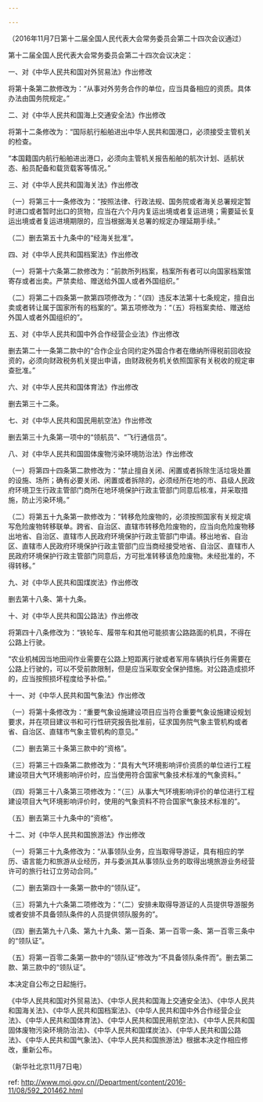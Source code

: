```yaml
---

---
```


（2016年11月7日第十二届全国人民代表大会常务委员会第二十四次会议通过）

第十二届全国人民代表大会常务委员会第二十四次会议决定：

一、对《中华人民共和国对外贸易法》作出修改

将第十条第二款修改为：“从事对外劳务合作的单位，应当具备相应的资质。具体办法由国务院规定。”

二、对《中华人民共和国海上交通安全法》作出修改

将第十二条修改为：“国际航行船舶进出中华人民共和国港口，必须接受主管机关的检查。

“本国籍国内航行船舶进出港口，必须向主管机关报告船舶的航次计划、适航状态、船员配备和载货载客等情况。”

三、对《中华人民共和国海关法》作出修改

（一）将第三十一条修改为：“按照法律、行政法规、国务院或者海关总署规定暂时进口或者暂时出口的货物，应当在六个月内复运出境或者复运进境；需要延长复运出境或者复运进境期限的，应当根据海关总署的规定办理延期手续。”

（二）删去第五十九条中的“经海关批准”。

四、对《中华人民共和国档案法》作出修改

（一）将第十六条第二款修改为：“前款所列档案，档案所有者可以向国家档案馆寄存或者出卖。严禁卖给、赠送给外国人或者外国组织。”

（二）将第二十四条第一款第四项修改为：“（四）违反本法第十七条规定，擅自出卖或者转让属于国家所有的档案的”。第五项修改为：“（五）将档案卖给、赠送给外国人或者外国组织的”。

五、对《中华人民共和国中外合作经营企业法》作出修改

删去第二十一条第二款中的“合作企业合同约定外国合作者在缴纳所得税前回收投资的，必须向财政税务机关提出申请，由财政税务机关依照国家有关税收的规定审查批准。”

六、对《中华人民共和国体育法》作出修改

删去第三十二条。

七、对《中华人民共和国民用航空法》作出修改

删去第三十九条第一项中的“领航员”、“飞行通信员”。

八、对《中华人民共和国固体废物污染环境防治法》作出修改

（一）将第四十四条第二款修改为：“禁止擅自关闭、闲置或者拆除生活垃圾处置的设施、场所；确有必要关闭、闲置或者拆除的，必须经所在地的市、县级人民政府环境卫生行政主管部门商所在地环境保护行政主管部门同意后核准，并采取措施，防止污染环境。”

（二）将第五十九条第一款修改为：“转移危险废物的，必须按照国家有关规定填写危险废物转移联单。跨省、自治区、直辖市转移危险废物的，应当向危险废物移出地省、自治区、直辖市人民政府环境保护行政主管部门申请。移出地省、自治区、直辖市人民政府环境保护行政主管部门应当商经接受地省、自治区、直辖市人民政府环境保护行政主管部门同意后，方可批准转移该危险废物。未经批准的，不得转移。”

九、对《中华人民共和国煤炭法》作出修改

删去第十八条、第十九条。

十、对《中华人民共和国公路法》作出修改

将第四十八条修改为：“铁轮车、履带车和其他可能损害公路路面的机具，不得在公路上行驶。

“农业机械因当地田间作业需要在公路上短距离行驶或者军用车辆执行任务需要在公路上行驶的，可以不受前款限制，但是应当采取安全保护措施。对公路造成损坏的，应当按照损坏程度给予补偿。”

十一、对《中华人民共和国气象法》作出修改

（一）将第十条修改为：“重要气象设施建设项目应当符合重要气象设施建设规划要求，并在项目建议书和可行性研究报告批准前，征求国务院气象主管机构或者省、自治区、直辖市气象主管机构的意见。”

（二）删去第三十条第三款中的“资格”。

（三）将第三十四条第二款修改为：“具有大气环境影响评价资质的单位进行工程建设项目大气环境影响评价时，应当使用符合国家气象技术标准的气象资料。”

（四）将第三十八条第三项修改为：“（三）从事大气环境影响评价的单位进行工程建设项目大气环境影响评价时，使用的气象资料不符合国家气象技术标准的”。

（五）删去第三十九条中的“资格”。

十二、对《中华人民共和国旅游法》作出修改

（一）将第三十九条修改为：“从事领队业务，应当取得导游证，具有相应的学历、语言能力和旅游从业经历，并与委派其从事领队业务的取得出境旅游业务经营许可的旅行社订立劳动合同。”

（二）删去第四十一条第一款中的“领队证”。

（三）将第九十六条第二项修改为：“（二）安排未取得导游证的人员提供导游服务或者安排不具备领队条件的人员提供领队服务的”。

（四）删去第九十八条、第九十九条、第一百条、第一百零一条、第一百零三条中的“领队证”。

（五）将第一百零二条第一款中的“领队证”修改为“不具备领队条件而”。删去第二款、第三款中的“领队证”。

本决定自公布之日起施行。

《中华人民共和国对外贸易法》、《中华人民共和国海上交通安全法》、《中华人民共和国海关法》、《中华人民共和国档案法》、《中华人民共和国中外合作经营企业法》、《中华人民共和国体育法》、《中华人民共和国民用航空法》、《中华人民共和国固体废物污染环境防治法》、《中华人民共和国煤炭法》、《中华人民共和国公路法》、《中华人民共和国气象法》、《中华人民共和国旅游法》根据本决定作相应修改，重新公布。



（新华社北京11月7日电）

 ref: <http://www.moj.gov.cn//Department/content/2016-11/08/592_201462.html>